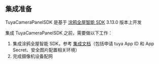 ## 集成准备

TuyaCameraPanelSDK 是基于 [涂鸦全屋智能 SDK](https://tuyainc.github.io/tuyasmart_home_android_sdk_doc/zh-hans/) 3.13.0 版本上开发

集成 TuyaCameraPanelSDK 之前，需要做以下工作：

1. 集成涂鸦全屋智能 SDK，参考 [集成文档](https://tuyainc.github.io/tuyasmart_home_android_sdk_doc/zh-hans/resource/Preparation.html)（包括申请 tuya App ID 和 App Secret、安全图片配置相关环境）
2. 完成摄像机设备配网

